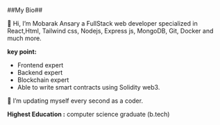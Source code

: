 ##My Bio##

👋 Hi, I’m Mobarak Ansary a FullStack
web developer specialized in React,Html, Tailwind css, Nodejs, Express js, MongoDB, Git, Docker and much more.

**key point:**
- Frontend expert
- Backend expert
- Blockchain expert
- Able to write smart contracts using Solidity web3. 

 💞️ I’m updating myself every second as a coder. 

**Highest Education :** 
computer science graduate (b.tech) 

